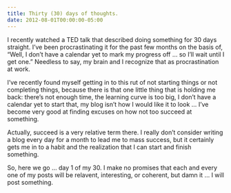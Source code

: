 ```yaml
---
title: Thirty (30) days of thoughts.
date: 2012-08-01T00:00:00-05:00
---
```

I recently watched a TED talk that described doing something for 30 days straight. I’ve been procrastinating it for the past few months on the basis of, “Well, I don’t have a calendar yet to mark my progress off … so I’ll wait until I get one.” Needless to say, my brain and I recognize that as procrastination at work.

I’ve recently found myself getting in to this rut of not starting things or not completing things, because there is that one little thing that is holding me back: there’s not enough time, the learning curve is too big, I don’t have a calendar yet to start that, my blog isn’t how I would like it to look … I’ve become very good at finding excuses on how not too succeed at something.

Actually, succeed is a very relative term there. I really don’t consider writing a blog every day for a month to lead me to mass success, but it certainly gets me in to a habit and the realization that I can start and finish something.

So, here we go … day 1 of my 30. I make no promises that each and every one of my posts will be relavent, interesting, or coherent, but damn it … I will post something.